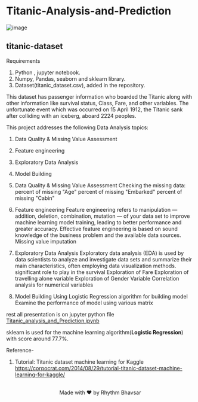 # Titanic-Analysis-and-Prediction

![image](https://i.pinimg.com/originals/c2/89/86/c28986a1b21d746a9a3dad5532eae986.jpg)


## titanic-dataset

Requirements
1. Python , jupyter notebook.
2. Numpy, Pandas, seaborn and sklearn library.
3. Dataset(titanic_dataset.csv), added in the repository.


This dataset has passenger information who boarded the Titanic along with other information like survival status, Class, Fare, and other variables. 
The unfortunate event which was occurred on 15 April 1912, the Titanic sank after colliding with an iceberg, aboard 2224 peoples. 

This project addresses the following Data Analysis topics:
1. Data Quality & Missing Value Assessment
2. Feature engineering
3. Exploratory Data Analysis
4. Model Building

1. Data Quality & Missing Value Assessment
Checking the missing data:
 percent of missing "Age"
 percent of missing "Embarked"
 percent of missing "Cabin"
 
2. Feature engineering
Feature engineering refers to manipulation — addition, deletion, combination, mutation — of your data set to improve machine learning model training, leading to better performance and greater accuracy. Effective feature engineering is based on sound knowledge of the business problem and the available data sources.
  Missing value imputation
  

3. Exploratory Data Analysis
Exploratory data analysis (EDA) is used by data scientists to analyze and investigate data sets and summarize their main characteristics, often employing data visualization methods.
    significant role to play in the survival
    Exploration of Fare
    Exploration of travelling alone variable
    Exploration of Gender Variable
    Correlation analysis for numerical variables

4. Model Building
    Using Logistic Regression algorithm for building model
    Examine the performance of model using various matrix

rest all presentation is on jupyter python file  [Titanic_analysis_and_Prediction.ipynb](https://github.com/rhythmbhavsar/Titanic-Analysis-and-Prediction/blob/master/Titanic_analysis_and_Prediction.ipynb)

sklearn is used for the machine learning algorithm(**Logistic Regression**) with score around 77.7%.

Reference-
1. Tutorial: Titanic dataset machine learning for Kaggle
https://corpocrat.com/2014/08/29/tutorial-titanic-dataset-machine-learning-for-kaggle/ 
<br><br>

<p align="center">Made with ❤️ by Rhythm Bhavsar</p>
